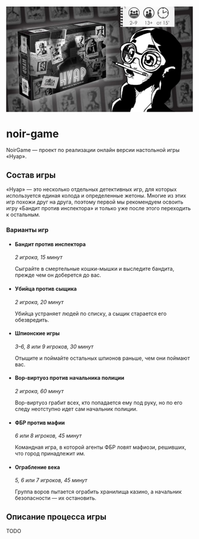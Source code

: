 ![NoirGame](img/noir_logo.jpeg "Настольная игра «Нуар»")

# noir-game
NoirGame — проект по реализации онлайн версии настольной игры «Нуар».

## Состав игры
«Нуар» — это несколько отдельных детективных игр, 
для которых используется единая колода и определенные жетоны. 
Многие из этих игр похожи друг на друга, поэтому первой мы рекомендуем 
освоить игру «Бандит против инспектора» и только уже после этого 
переходить к остальным.

### Варианты игр
* #### Бандит против инспектора
  *2 игрока, 15 минут*

  Сыграйте в смертельные кошки-мышки и выследите бандита, 
прежде чем он доберется до вас.

* #### Убийца против сыщика
  *2 игрока, 20 минут*

  Убийца устраняет людей по списку, а сыщик старается его обезвредить.

* #### Шпионские игры
  *3–6, 8 или 9 игроков, 30 минут*

  Отыщите и поймайте остальных шпионов раньше, чем они поймают вас.

* #### Вор-виртуоз против начальника полиции
  *2 игрока, 60 минут*

  Вор-виртуоз грабит всех, кто попадается ему под руку, но по его 
следу неотступно идет сам начальник полиции.

* #### ФБР против мафии
  *6 или 8 игроков, 45 минут*

  Командная игра, в которой агенты ФБР ловят мафиози, решивших, 
что город принадлежит им.

* #### Ограбление века
  *5, 6 или 7 игроков, 45 минут*

  Группа воров пытается ограбить хранилища казино, а начальник 
безопасности — их остановить.

## Описание процесса игры

TODO
